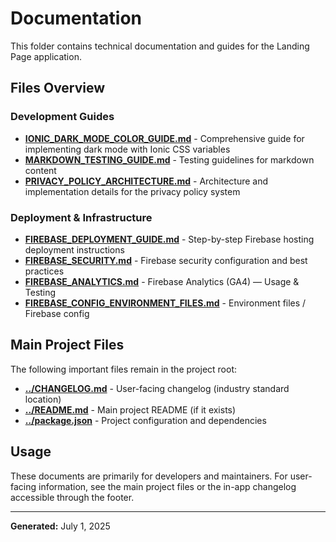 # Documentation

This folder contains technical documentation and guides for the Landing Page application.

## Files Overview

### Development Guides

- **[IONIC_DARK_MODE_COLOR_GUIDE.md](./IONIC_DARK_MODE_COLOR_GUIDE.md)** - Comprehensive guide for implementing dark mode with Ionic CSS variables
- **[MARKDOWN_TESTING_GUIDE.md](./MARKDOWN_TESTING_GUIDE.md)** - Testing guidelines for markdown content
- **[PRIVACY_POLICY_ARCHITECTURE.md](./PRIVACY_POLICY_ARCHITECTURE.md)** - Architecture and implementation details for the privacy policy system

### Deployment & Infrastructure

- **[FIREBASE_DEPLOYMENT_GUIDE.md](./FIREBASE_DEPLOYMENT_GUIDE.md)** - Step-by-step Firebase hosting deployment instructions
- **[FIREBASE_SECURITY.md](./FIREBASE_SECURITY.md)** - Firebase security configuration and best practices
- **[FIREBASE_ANALYTICS.md](./FIREBASE_ANALYTICS.md)** - Firebase Analytics (GA4) — Usage & Testing
- **[FIREBASE_CONFIG_ENVIRONMENT_FILES.md](./FIREBASE_CONFIG_ENVIRONMENT_FILES.md)** - Environment files / Firebase config

## Main Project Files

The following important files remain in the project root:

- **[../CHANGELOG.md](../CHANGELOG.md)** - User-facing changelog (industry standard location)
- **[../README.md](../README.md)** - Main project README (if it exists)
- **[../package.json](../package.json)** - Project configuration and dependencies

## Usage

These documents are primarily for developers and maintainers. For user-facing information, see the main project files or the in-app changelog accessible through the footer.

---

**Generated:** July 1, 2025
